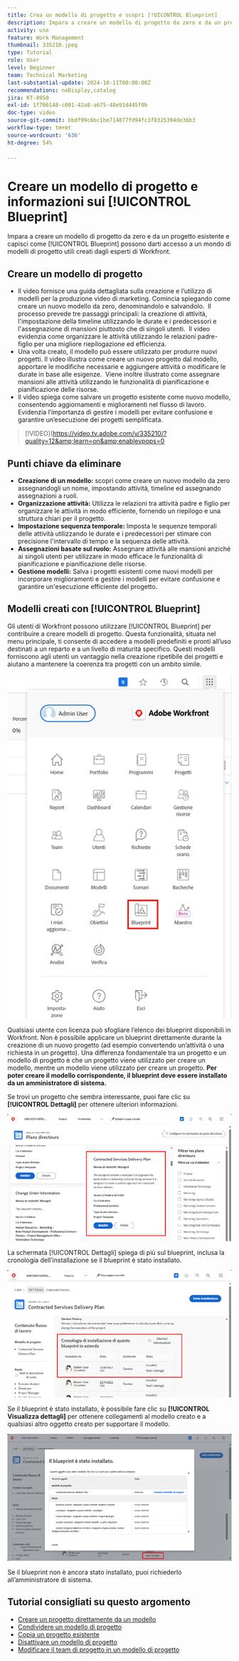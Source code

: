 ```yaml
---
title: Crea un modello di progetto e scopri [!UICONTROL Blueprint]
description: Impara a creare un modello di progetto da zero e da un progetto esistente e comprendi come [!UICONTROL Blueprint] possono darti accesso a un mondo di modelli di progetto utili creati dagli esperti di Workfront.
activity: use
feature: Work Management
thumbnail: 335210.jpeg
type: Tutorial
role: User
level: Beginner
team: Technical Marketing
last-substantial-update: 2024-10-11T00:00:00Z
recommendations: noDisplay,catalog
jira: KT-8950
exl-id: 1f706148-c001-42a8-a675-48e91d445f0b
doc-type: video
source-git-commit: bbdf99c6bc1be714077fd94fc3f8325394de36b3
workflow-type: tm+mt
source-wordcount: '636'
ht-degree: 54%

---
```


# Creare un modello di progetto e informazioni sui [!UICONTROL Blueprint]


Impara a creare un modello di progetto da zero e da un progetto esistente e capisci come [!UICONTROL Blueprint] possono darti accesso a un mondo di modelli di progetto utili creati dagli esperti di Workfront.

## Creare un modello di progetto

* Il video fornisce una guida dettagliata sulla creazione e l’utilizzo di modelli per la produzione video di marketing. Comincia spiegando come creare un nuovo modello da zero, denominandolo e salvandolo. &#x200B; Il processo prevede tre passaggi principali: la creazione di attività, l&#39;impostazione della timeline utilizzando le durate e i predecessori e l&#39;assegnazione di mansioni piuttosto che di singoli utenti. &#x200B; Il video evidenzia come organizzare le attività utilizzando le relazioni padre-figlio per una migliore riepilogazione ed efficienza. &#x200B;
* Una volta creato, il modello può essere utilizzato per produrre nuovi progetti. Il video illustra come creare un nuovo progetto dal modello, apportare le modifiche necessarie e aggiungere attività o modificare le durate in base alle esigenze. &#x200B; Viene inoltre illustrato come assegnare mansioni alle attività utilizzando le funzionalità di pianificazione e pianificazione delle risorse. &#x200B;
* Il video spiega come salvare un progetto esistente come nuovo modello, consentendo aggiornamenti e miglioramenti nel flusso di lavoro. &#x200B; Evidenzia l’importanza di gestire i modelli per evitare confusione e garantire un’esecuzione dei progetti semplificata. &#x200B;

>[!VIDEO](https://video.tv.adobe.com/v/335210/?quality=12&amp;learn=on&amp;enablevpops=0

## Punti chiave da eliminare

* **Creazione di un modello:** scopri come creare un nuovo modello da zero assegnandogli un nome, impostando attività, timeline ed assegnando assegnazioni a ruoli. &#x200B;
* **Organizzazione attività:** Utilizza le relazioni tra attività padre e figlio per organizzare le attività in modo efficiente, fornendo un riepilogo e una struttura chiari per il progetto. &#x200B;
* **Impostazione sequenza temporale:** Imposta le sequenze temporali delle attività utilizzando le durate e i predecessori per stimare con precisione l&#39;intervallo di tempo e la sequenza delle attività. &#x200B;
* **Assegnazioni basate sul ruolo:** Assegnare attività alle mansioni anziché ai singoli utenti per utilizzare in modo efficace le funzionalità di pianificazione e pianificazione delle risorse. &#x200B;
* **Gestione modelli:** Salva i progetti esistenti come nuovi modelli per incorporare miglioramenti e gestire i modelli per evitare confusione e garantire un&#39;esecuzione efficiente del progetto. &#x200B;


## Modelli creati con [!UICONTROL Blueprint]

Gli utenti di Workfront possono utilizzare [!UICONTROL Blueprint] per contribuire a creare modelli di progetto. Questa funzionalità, situata nel menu principale, ti consente di accedere a modelli predefiniti e pronti all’uso destinati a un reparto e a un livello di maturità specifico. Questi modelli forniscono agli utenti un vantaggio nella creazione ripetibile dei progetti e aiutano a mantenere la coerenza tra progetti con un ambito simile.

![Blueprint nel menu principale](assets/pt-blueprints-01.png)

Qualsiasi utente con licenza può sfogliare l’elenco dei blueprint disponibili in Workfront. Non è possibile applicare un blueprint direttamente durante la creazione di un nuovo progetto (ad esempio convertendo un’attività o una richiesta in un progetto). Una differenza fondamentale tra un progetto e un modello di progetto è che un progetto viene utilizzato per creare un modello, mentre un modello viene utilizzato per creare un progetto. **Per poter creare il modello corrispondente, il blueprint deve essere installato da un amministratore di sistema.**

Se trovi un progetto che sembra interessante, puoi fare clic su **[!UICONTROL Dettagli]** per ottenere ulteriori informazioni.

![Elenco dei blueprint](assets/pt-blueprints-02.png)

La schermata [!UICONTROL Dettagli] spiega di più sul blueprint, inclusa la cronologia dell’installazione se il blueprint è stato installato.

![Dettagli sull’utilizzo di un blueprint](assets/pt-blueprints-03.png)

Se il blueprint è stato installato, è possibile fare clic su **[!UICONTROL Visualizza dettagli]** per ottenere collegamenti al modello creato e a qualsiasi altro oggetto creato per supportare il modello.

![Dettagli sull’installazione di un blueprint](assets/pt-blueprints-04.png)

Se il blueprint non è ancora stato installato, puoi richiederlo all’amministratore di sistema.

## Tutorial consigliati su questo argomento

* [Creare un progetto direttamente da un modello](/help/manage-work/create-and-manage-project-templates/create-a-project-directly-from-a-template.md)
* [Condividere un modello di progetto](/help/manage-work/create-and-manage-project-templates/share-a-project-template.md)
* [Copia un progetto esistente](/help/manage-work/manage-projects/copy-an-existing-project.md)
* [Disattivare un modello di progetto](/help/manage-work/create-and-manage-project-templates/deactivate-a-project-template.md)
* [Modificare il team di progetto in un modello di progetto](/help/manage-work/create-and-manage-project-templates/edit-the-project-team-in-a-project-template.md)
